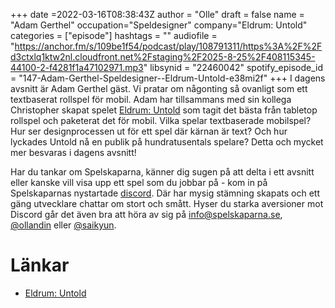 +++
date =2022-03-16T08:38:43Z
author = "Olle"
draft = false
name = "Adam Gerthel"
occupation="Speldesigner"
company="Eldrum: Untold"
categories = ["episode"]
hashtags = ""
audiofile = "https://anchor.fm/s/109be1f54/podcast/play/108791311/https%3A%2F%2Fd3ctxlq1ktw2nl.cloudfront.net%2Fstaging%2F2025-8-25%2F408115345-44100-2-f4281f1a47102971.mp3"
libsynid = "22460042"
spotify_episode_id = "147-Adam-Gerthel-Speldesigner--Eldrum-Untold-e38mi2f"
+++
I dagens avsnitt är Adam Gerthel gäst. Vi pratar om någonting så ovanligt som ett textbaserat rollspel för mobil. Adam har tillsammans med sin kollega Christopher skapat spelet [Eldrum: Untold](https://untold-game.com/) som tagit det bästa från tabletop rollspel och paketerat det för mobil. Vilka spelar textbaserade mobilspel? Hur ser designprocessen ut för ett spel där kärnan är text? Och hur lyckades Untold nå en publik på hundratusentals spelare? Detta och mycket mer besvaras i dagens avsnitt!

Har du tankar om Spelskaparna, känner dig sugen på att delta i ett avsnitt eller kanske vill visa upp ett spel som du jobbar på - kom in på Spelskaparnas nystartade [discord](https://discord.gg/hBHEXss). Där har mysig stämning skapats och ett gäng utvecklare chattar om stort och smått. Hyser du starka aversioner mot Discord går det även bra att höra av sig på info@spelskaparna.se, [@ollandin](https://twitter.com/ollelandin) eller [@saikyun](https://twitter.com/Saikyun).

# Länkar
* [Eldrum: Untold](https://untold-game.com/)